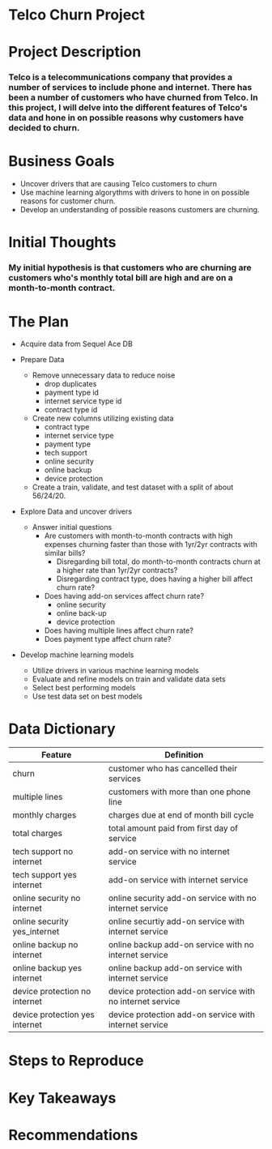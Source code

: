 # Telco Churn Project


# Project Description

### Telco is a telecommunications company that provides a number of services to include phone and internet. There has been a number of customers who have churned from Telco. In this project, I will delve into the different features of Telco's data and hone in on possible reasons why customers have decided to churn. 


# Business Goals

* Uncover drivers that are causing Telco customers to churn
* Use machine learning algorythms with drivers to hone in on possible reasons for customer churn.
* Develop an understanding of possible reasons customers are churning.

# Initial Thoughts

### My initial hypothesis is that customers who are churning are customers who's monthly total bill are high and are on a month-to-month contract.

# The Plan

* Acquire data from Sequel Ace DB

* Prepare Data
    * Remove unnecessary data to reduce noise
        * drop duplicates
        * payment type id
        * internet service type id
        * contract type id
    * Create new columns utilizing existing data
        * contract type
        * internet service type
        * payment type
        * tech support
        * online security
        * online backup
        * device protection
    * Create a train, validate, and test dataset with a split of about 56/24/20. 

* Explore Data and uncover drivers
    * Answer initial questions
        * Are customers with month-to-month contracts with high expenses churning faster than those with 1yr/2yr contracts with similar bills?
            * Disregarding bill total, do month-to-month contracts churn at a higher rate than 1yr/2yr contracts?
            * Disregarding contract type, does having a higher bill affect churn rate?
        * Does having add-on services affect churn rate?
            * online security
            * online back-up
            * device protection
        * Does having multiple lines affect churn rate?
        * Does payment type affect churn rate?

* Develop machine learning models
    * Utilize drivers in various machine learning models
    * Evaluate and refine models on train and validate data sets
    * Select best performing models
    * Use test data set on best models
    
        


# Data Dictionary

| Feature | Definition |
|---------| ---------- |
| churn | customer who has cancelled their services |
| multiple lines | customers with more than one phone line |
| monthly charges | charges due at end of month bill cycle |
| total charges | total amount paid from first day of service |
| tech support no internet | add-on service with no internet service |
| tech support yes internet | add-on service with internet service |
| online security no internet | online security add-on service with no internet service |
| online security yes_internet | online securtiy add-on service with internet service |
| online backup no internet | online backup add-on service with no internet service |
| online backup yes internet | online backup add-on service with internet service  |
| device protection no internet | device protection add-on service with no internet service |
| device protection yes internet | device protection add-on service with internet service  |


# Steps to Reproduce


# Key Takeaways


# Recommendations